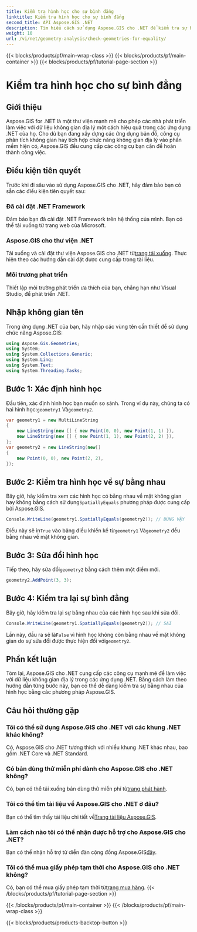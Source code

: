 ```yaml
---
title: Kiểm tra hình học cho sự bình đẳng
linktitle: Kiểm tra hình học cho sự bình đẳng
second_title: API Aspose.GIS .NET
description: Tìm hiểu cách sử dụng Aspose.GIS cho .NET để kiểm tra sự bằng nhau về hình học trong các ứng dụng .NET của bạn với hướng dẫn toàn diện này.
weight: 10
url: /vi/net/geometry-analysis/check-geometries-for-equality/
---
```


{{< blocks/products/pf/main-wrap-class >}}
{{< blocks/products/pf/main-container >}}
{{< blocks/products/pf/tutorial-page-section >}}

# Kiểm tra hình học cho sự bình đẳng

## Giới thiệu
Aspose.GIS for .NET là một thư viện mạnh mẽ cho phép các nhà phát triển làm việc với dữ liệu không gian địa lý một cách hiệu quả trong các ứng dụng .NET của họ. Cho dù bạn đang xây dựng các ứng dụng bản đồ, công cụ phân tích không gian hay tích hợp chức năng không gian địa lý vào phần mềm hiện có, Aspose.GIS đều cung cấp các công cụ bạn cần để hoàn thành công việc.
## Điều kiện tiên quyết
Trước khi đi sâu vào sử dụng Aspose.GIS cho .NET, hãy đảm bảo bạn có sẵn các điều kiện tiên quyết sau:
### Đã cài đặt .NET Framework
Đảm bảo bạn đã cài đặt .NET Framework trên hệ thống của mình. Bạn có thể tải xuống từ trang web của Microsoft.
### Aspose.GIS cho thư viện .NET
 Tải xuống và cài đặt thư viện Aspose.GIS cho .NET từ[trang tải xuống](https://releases.aspose.com/gis/net/). Thực hiện theo các hướng dẫn cài đặt được cung cấp trong tài liệu.
### Môi trương phat triển
Thiết lập môi trường phát triển ưa thích của bạn, chẳng hạn như Visual Studio, để phát triển .NET.

## Nhập không gian tên
Trong ứng dụng .NET của bạn, hãy nhập các vùng tên cần thiết để sử dụng chức năng Aspose.GIS:
```csharp
using Aspose.Gis.Geometries;
using System;
using System.Collections.Generic;
using System.Linq;
using System.Text;
using System.Threading.Tasks;
```

## Bước 1: Xác định hình học
Đầu tiên, xác định hình học bạn muốn so sánh. Trong ví dụ này, chúng ta có hai hình học:`geometry1` Và`geometry2`.
```csharp
var geometry1 = new MultiLineString
{
    new LineString(new [] { new Point(0, 0), new Point(1, 1) }),
    new LineString(new [] { new Point(1, 1), new Point(2, 2) }),
};
var geometry2 = new LineString(new[]
{
    new Point(0, 0), new Point(2, 2),
});
```
## Bước 2: Kiểm tra hình học về sự bằng nhau
 Bây giờ, hãy kiểm tra xem các hình học có bằng nhau về mặt không gian hay không bằng cách sử dụng`SpatiallyEquals` phương pháp được cung cấp bởi Aspose.GIS.
```csharp
Console.WriteLine(geometry1.SpatiallyEquals(geometry2)); // ĐÚNG VẬY
```
 Điều này sẽ in`True` vào bảng điều khiển kể từ`geometry1` Và`geometry2` đều bằng nhau về mặt không gian.
## Bước 3: Sửa đổi hình học
 Tiếp theo, hãy sửa đổi`geometry2` bằng cách thêm một điểm mới.
```csharp
geometry2.AddPoint(3, 3);
```
## Bước 4: Kiểm tra lại sự bình đẳng
Bây giờ, hãy kiểm tra lại sự bằng nhau của các hình học sau khi sửa đổi.
```csharp
Console.WriteLine(geometry1.SpatiallyEquals(geometry2)); // SAI
```
 Lần này, đầu ra sẽ là`False` vì hình học không còn bằng nhau về mặt không gian do sự sửa đổi được thực hiện đối với`geometry2`.

## Phần kết luận
Tóm lại, Aspose.GIS cho .NET cung cấp các công cụ mạnh mẽ để làm việc với dữ liệu không gian địa lý trong các ứng dụng .NET. Bằng cách làm theo hướng dẫn từng bước này, bạn có thể dễ dàng kiểm tra sự bằng nhau của hình học bằng các phương pháp Aspose.GIS.
## Câu hỏi thường gặp
### Tôi có thể sử dụng Aspose.GIS cho .NET với các khung .NET khác không?
Có, Aspose.GIS cho .NET tương thích với nhiều khung .NET khác nhau, bao gồm .NET Core và .NET Standard.
### Có bản dùng thử miễn phí dành cho Aspose.GIS cho .NET không?
 Có, bạn có thể tải xuống bản dùng thử miễn phí từ[trang phát hành](https://releases.aspose.com/).
### Tôi có thể tìm tài liệu về Aspose.GIS cho .NET ở đâu?
 Bạn có thể tìm thấy tài liệu chi tiết về[Trang tài liệu Aspose.GIS](https://reference.aspose.com/gis/net/).
### Làm cách nào tôi có thể nhận được hỗ trợ cho Aspose.GIS cho .NET?
 Bạn có thể nhận hỗ trợ từ diễn đàn cộng đồng Aspose.GIS[đây](https://forum.aspose.com/c/gis/33).
### Tôi có thể mua giấy phép tạm thời cho Aspose.GIS cho .NET không?
 Có, bạn có thể mua giấy phép tạm thời từ[trang mua hàng](https://purchase.aspose.com/temporary-license/).
{{< /blocks/products/pf/tutorial-page-section >}}

{{< /blocks/products/pf/main-container >}}
{{< /blocks/products/pf/main-wrap-class >}}

{{< blocks/products/products-backtop-button >}}
